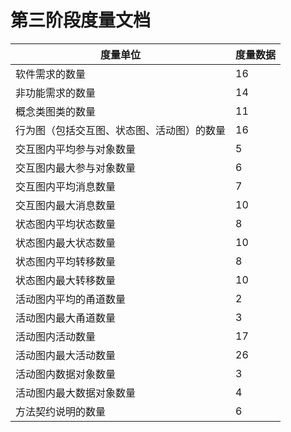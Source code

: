 # 第三阶段度量文档

| **度量单位**                               | **度量数据** |
| ------------------------------------------ | ------------ |
| 软件需求的数量                             | 16           |
| 非功能需求的数量                           | 14           |
| 概念类图类的数量                           | 11           |
| 行为图（包括交互图、状态图、活动图）的数量 | 16           |
| 交互图内平均参与对象数量                   | 5            |
| 交互图内最大参与对象数量                   | 6            |
| 交互图内平均消息数量                       | 7            |
| 交互图内最大消息数量                       | 10           |
| 状态图内平均状态数量                       | 8            |
| 状态图内最大状态数量                       | 10           |
| 状态图内平均转移数量                       | 8            |
| 状态图内最大转移数量                       | 10           |
| 活动图内平均的甬道数量                     | 2            |
| 活动图内最大甬道数量                       | 3            |
| 活动图内活动数量                           | 17           |
| 活动图内最大活动数量                       | 26           |
| 活动图内数据对象数量                       | 3            |
| 活动图内最大数据对象数量                   | 4            |
| 方法契约说明的数量                         | 6            |

 